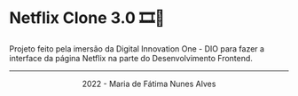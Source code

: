 # Netflix Clone 3.0 🎞🍿

<p>Projeto feito pela imersão da Digital Innovation One - DIO para fazer a interface da página Netflix na parte do Desenvolvimento Frontend.</p>

<hr>
<p align="center">2022 - Maria de Fátima Nunes Alves</p>